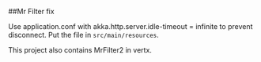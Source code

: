 ##Mr Filter fix

Use application.conf with akka.http.server.idle-timeout = infinite to prevent disconnect. Put the file in `src/main/resources`.

This project also contains MrFilter2 in vertx.
